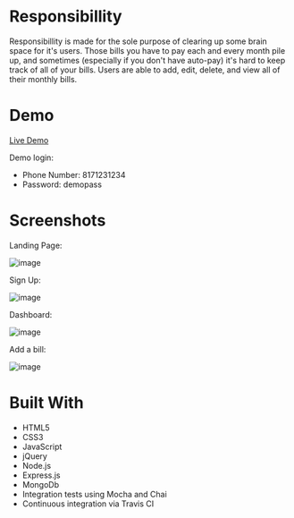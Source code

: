 # Responsibillity

Responsibillity is made for the sole purpose of clearing up some brain space for it's users. Those bills you have to pay each and every month pile up, and sometimes (especially if you don't have auto-pay) it's hard to keep track of all of your bills. Users are able to add, edit, delete, and view all of their monthly bills.

# Demo

<a href="https://secure-beach-90974.herokuapp.com/">Live Demo</a>

Demo login:
<ul>
    <li>Phone Number: 8171231234</li>
    <li>Password: demopass</li>
</ul>



# Screenshots

Landing Page:

![image](https://user-images.githubusercontent.com/22872184/52987531-15dcb000-33c1-11e9-8735-9cd6d6fcf036.png)

Sign Up:

![image](https://user-images.githubusercontent.com/22872184/52987923-ceefba00-33c2-11e9-9cd1-c0187f4f8f86.png)

Dashboard:

![image](https://user-images.githubusercontent.com/22872184/52987578-4a506c00-33c1-11e9-92dd-74750c5fc39e.png)

Add a bill:

![image](https://user-images.githubusercontent.com/22872184/52987671-bc28b580-33c1-11e9-99e7-19e70d33fe5d.png)

# Built With

<ul>
  <li>HTML5</li>
  <li>CSS3</li>
  <li>JavaScript</li>
  <li>jQuery</li>
  <li>Node.js</li>
  <li>Express.js</li>
  <li>MongoDb</li>
  <li>Integration tests using Mocha and Chai</li>
  <li>Continuous integration via Travis CI</li>
</ul>    